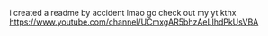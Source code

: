 i created a readme by accident lmao
go check out my yt kthx https://www.youtube.com/channel/UCmxgAR5bhzAeLIhdPkUsVBA
